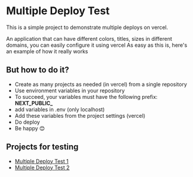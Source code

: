 # Multiple Deploy Test

This is a simple project to demonstrate multiple deploys on vercel.

An application that can have different colors, titles, sizes in different domains, you can easily configure it using vercel
As easy as this is, here's an example of how it really works

## But how to do it?
- Create as many projects as needed (in vercel) from a single repository
- Use environment variables in your repository
- To succeed, your variables must have the following prefix: **NEXT_PUBLIC_**
- add variables in .env (only localhost)
- Add these variables from the project settings (vercel)
- Do deploy
- Be happy 😊

## Projects for testing
- [Multiple Deploy Test 1](https://multiple-deploy-test-1.willianferreira.dev/)
- [Multiple Deploy Test 2](https://multiple-deploy-test-2.willianferreira.dev/)

